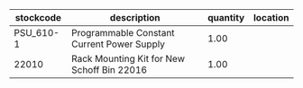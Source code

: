 |stockcode|description|quantity|location|
|---------|-----------|--------|--------|
|PSU_610-1|Programmable Constant Current Power Supply|1.00||
|22010|Rack Mounting Kit for New Schoff Bin 22016|1.00||
